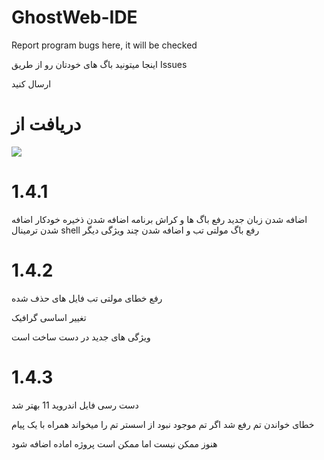 # GhostWeb-IDE


Report program bugs here, it will be checked


اینجا میتونید باگ های خودتان رو از طریق Issues

ارسال کنید


# دریافت از

<a href="https://myket.ir/app/Ninja.coder.Ghostemane.code?utm_source=search-ads-gift&utm_medium=cpc"><img src="https://myket.ir/core/images/logo/get-en.png" /> </a>
# 1.4.1

اضافه شدن زبان جدید
رفع باگ ها و کراش برنامه
اضافه شدن ذخیره خودکار
اضافه شدن ترمینال shell
رفع باگ مولتی تب
و اضافه شدن چند ویژگی دیگر


# 1.4.2

رفع خطای مولتی تب فایل های حذف شده


تغییر اساسی گرافیک

ویژگی های جدید در دست ساخت است


# 1.4.3

دست رسی فایل اندروید 11 بهتر شد

خطای خواندن تم رفع شد اگر تم موجود نبود از اسستر تم را میخواند همراه با یک پیام

هنوز ممکن نیست اما ممکن است پروژه اماده اضافه شود
